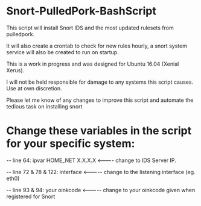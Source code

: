 # Snort-PulledPork-BashScript

This script will install Snort IDS and the most updated rulesets from pulledpork.

It will also create a crontab to check for new rules hourly, a snort system service will also be created to run on startup.

This is a work in progress and was designed for Ubuntu 16.04 (Xenial Xerus).

I will not be held responsible for damage to any systems this script causes. Use at own discretion.

Please let me know of any changes to improve this script and automate the tedious task on installing snort

# Change these variables in the script for your specific system:

-- line 64: ipvar HOME_NET X.X.X.X <---- change to IDS Server IP.

-- line 72 & 78 & 122: interface <----- change to the listening interface (eg. eth0)

-- line 93 & 94: your oinkcode <----- change to your oinkcode given when registered for Snort






